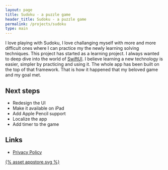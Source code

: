 ```yaml
---
layout: page
title: Sudoku - a puzzle game
header_title: Sudoku - a puzzle game
permalink: /projects/sudoku
type: main
---
```


I love playing with Sudoku, I love challanging myself with more and more difficult ones where I can practice my the newly learning solving techniques.
This project has started as a learning project. I always wanted to deep dive into the world of [SwiftUI](https://developer.apple.com/xcode/swiftui/). I believe learning a new technology is easier, simpler by practicing and using it. The whole app has been built on the top of that framework. That is how it happened that my beloved game and my goal met.

## Next steps

* Redesign the UI
* Make it available on iPad
* Add Apple Pencil support
* Localize the app
* Add timer to the game

## Links

* [Privacy Policy](/projects/sudoku/privacy-policy)

[{% asset appstore.svg %}](https://apps.apple.com/ca/app/sudoku-a-puzzle-game/id1520212139)